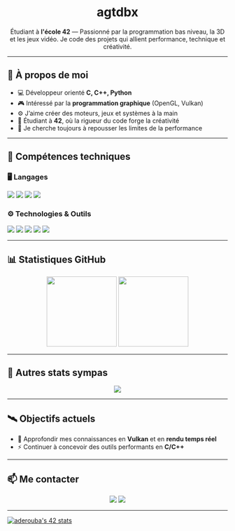 <h1 align="center"><strong>agtdbx</strong></h1>

<p align="center">
  Étudiant à <strong>l'école 42</strong> — Passionné par la programmation bas niveau, la 3D et les jeux vidéo.  
  Je code des projets qui allient performance, technique et créativité.
</p>

---

## 🧠 À propos de moi

- 💻 Développeur orienté **C, C++, Python**  
- 🎮 Intéressé par la **programmation graphique** (OpenGL, Vulkan)  
- ⚙️ J’aime créer des moteurs, jeux et systèmes à la main  
- 🧩 Étudiant à **42**, où la rigueur du code forge la créativité  
- 🚀 Je cherche toujours à repousser les limites de la performance

---

## 🧰 Compétences techniques

### 🖥️ Langages
<p>
  <img src="https://img.shields.io/badge/C-00599C?style=for-the-badge&logo=c&logoColor=white" />
  <img src="https://img.shields.io/badge/C++-00599C?style=for-the-badge&logo=cplusplus&logoColor=white" />
  <img src="https://img.shields.io/badge/Python-3776AB?style=for-the-badge&logo=python&logoColor=white" />
  <img src="https://img.shields.io/badge/Java-ED8B00?style=for-the-badge&logo=openjdk&logoColor=white" />
</p>

### ⚙️ Technologies & Outils
<p>
  <img src="https://img.shields.io/badge/OpenGL-5586A4?style=for-the-badge&logo=opengl&logoColor=white" />
  <img src="https://img.shields.io/badge/Vulkan-AC162C?style=for-the-badge&logo=vulkan&logoColor=white" />
  <img src="https://img.shields.io/badge/Docker-2496ED?style=for-the-badge&logo=docker&logoColor=white" />
  <img src="https://img.shields.io/badge/Git-F05032?style=for-the-badge&logo=git&logoColor=white" />
  <img src="https://img.shields.io/badge/Linux-FCC624?style=for-the-badge&logo=linux&logoColor=black" />
</p>

---

## 📊 Statistiques GitHub

<p align="center">
  <img height="160em" src="https://github-readme-stats.vercel.app/api?username=agtdbx&show_icons=true&theme=github_dark&hide_border=true&count_private=true" />
  <img height="160em" src="https://github-readme-stats.vercel.app/api/top-langs/?username=agtdbx&layout=compact&theme=github_dark&hide_border=true" />
</p>

---

## 🧩 Autres stats sympas

<p align="center">
  <img src="https://streak-stats.demolab.com?user=agtdbx&theme=github-dark&hide_border=true&date_format=j%20M%5B%20Y%5D" />
</p>

---

## 🛰️ Objectifs actuels

- 🔬 Approfondir mes connaissances en **Vulkan** et en **rendu temps réel**  
- ⚡ Continuer à concevoir des outils performants en **C/C++**  

---

## 📫 Me contacter

<p align="center">
  <a href="mailto:auguste.deroubaix@gmail.com"><img src="https://img.shields.io/badge/Email-contact@exemple.com-blue?style=flat-square&logo=gmail"></a>
  <a href="https://www.linkedin.com/in/auguste-deroubaix-27534a226/"><img src="https://img.shields.io/badge/LinkedIn-0077B5?style=flat-square&logo=linkedin&logoColor=white"></a>
</p>

---
[![aderouba's 42 stats](https://badge.mediaplus.ma/darkblue/aderouba?1337Badge=off&UM6P=off)](https://github.com/oakoudad/badge42)

